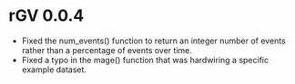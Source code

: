 # rGV 0.0.4
* Fixed the num_events() function to return an integer number of events rather than a percentage of events over time.
* Fixed a typo in the mage() function that was hardwiring a specific example dataset.
